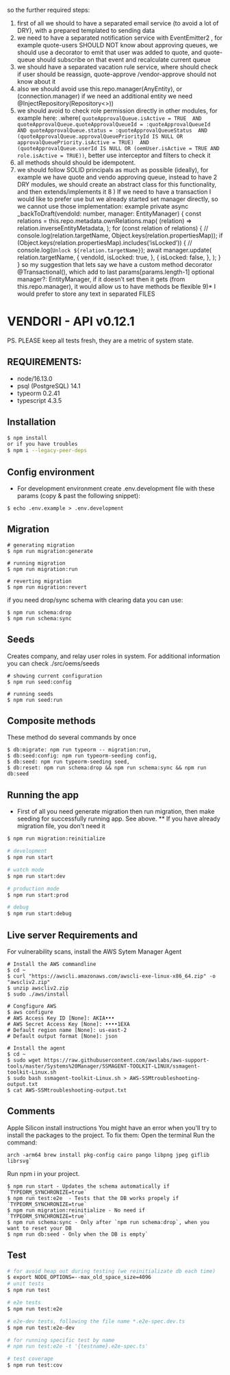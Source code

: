 so the further required steps:
1) first of all we should to have a separated email service (to avoid a lot of DRY), with a prepared templated to sending data
2) we need to have a separated notification service with EventEmitter2 ,
for example quote-users SHOULD NOT know about approving queues, we should use a decorator to emit that user was added to quote, and quote-queue should subscribe on that event and recalculate current queue
3) we should have a separated vacation rule service, where should check if user should be reassign, quote-approve /vendor-approve should not know about it
4) also we should avoid use this.repo.manager(AnyEntity), or (connection.manager) if we need an additional entity we need @InjectRepository(Repository<>))
5) we should avoid to check role permission directly in other modules, for example here:
.where(   `quoteApprovalQueue.isActive = TRUE  AND quoteApprovalQueue.quoteApprovalQueueId = :quoteApprovalQueueId  AND quoteApprovalQueue.status = :quoteApprovalQueueStatus  AND (quoteApprovalQueue.approvalQueuePriorityId IS NULL OR approvalQueuePriority.isActive = TRUE)  AND (quoteApprovalQueue.userId IS NULL OR (oemUser.isActive = TRUE AND role.isActive = TRUE))`,
better use interceptor and filters to check it
6) all methods should should be idempotent.
7) we should follow SOLID principals as much as possible (ideally), for example we have quote and vendo approving queue, instead to have 2 DRY modules, we should create an abstract class for this functionality, and then extends/implements it
8 ) If we need to have a transaction I would like to prefer use
but we already started set manager directly, so we cannot use those implementation:
example private async _backToDraft(vendoId: number, manager: EntityManager) {
  const relations = this.repo.metadata.ownRelations.map(
    (relation) => relation.inverseEntityMetadata,  );  for (const relation of relations) {
    // console.log(relation.targetName, Object.keys(relation.propertiesMap));    if (Object.keys(relation.propertiesMap).includes(‘isLocked’)) {
      // console.log(`Unlock ${relation.targetName}`);      await manager.update(
        relation.targetName,        {
          vendoId,          isLocked: true,        },        {
          isLocked: false,        },      );    }
  }
so my suggestion that lets say we have a custom method decorator @Transactional(), which add to last params[params.length-1] optional manager?: EntityManager, if it doesn’t set then it gets (from this.repo.manager), it would allow us to have methods be flexible
9)* I would prefer to store any text in separated FILES
# VENDORI - API v0.12.1
PS. PLEASE keep all tests fresh, they are a metric of system state.

## REQUIREMENTS:
 - node/16.13.0
 - psql (PostgreSQL) 14.1
 - typeorm 0.2.41
 - typescript 4.3.5
## Installation

```bash
$ npm install
or if you have troubles
$ npm i --legacy-peer-deps
```

## Config environment
 - For development environment create .env.development file with these params (copy & past the following snippet):
```
$ echo .env.example > .env.development
```

## Migration
```
# generating migration
$ npm run migration:generate

# running migration
$ npm run migration:run

# reverting migration
$ npm run migration:revert

```
if you need drop/sync schema with clearing data you can use:
```
$ npm run schema:drop
$ npm run schema:sync
```

## Seeds
Creates company, and relay user roles in system. For additional information you can check ./src/oems/seeds
```
# showing current configuration
$ npm run seed:config

# running seeds
$ npm run seed:run
```

## Composite methods
These method do several commands by once
``` 
$ db:migrate: npm run typeorm -- migration:run,
$ db:seed:config: npm run typeorm-seeding config,
$ db:seed: npm run typeorm-seeding seed,
$ db:reset: npm run schema:drop && npm run schema:sync && npm run db:seed

```

## Running the app
* First of all you need generate migration then run migration, then make seeding for successfully running app. See above.
** If you have already migration file, you don't need it
```bash
$ npm run migration:reinitialize
```

```bash
# development
$ npm run start

# watch mode
$ npm run start:dev

# production mode
$ npm run start:prod

# debug 
$ npm run start:debug
```

## Live server Requirements and

For vulnerability scans, install the AWS Sytem Manager Agent

```
# Install the AWS commandline
$ cd ~
$ curl "https://awscli.amazonaws.com/awscli-exe-linux-x86_64.zip" -o "awscliv2.zip"
$ unzip awscliv2.zip
$ sudo ./aws/install

# Congfigure AWS
$ aws configure
# AWS Access Key ID [None]: AKIA•••
# AWS Secret Access Key [None]: ••••1EXA
# Default region name [None]: us-east-2
# Default output format [None]: json

# Install the agent
$ cd ~
$ sudo wget https://raw.githubusercontent.com/awslabs/aws-support-tools/master/Systems%20Manager/SSMAGENT-TOOLKIT-LINUX/ssmagent-toolkit-Linux.sh
$ sudo bash ssmagent-toolkit-Linux.sh > AWS-SSMtroubleshooting-output.txt
$ cat AWS-SSMtroubleshooting-output.txt
```

## Comments
Apple Silicon install instructions
You might have an error when you'll try to install the packages to the project. To fix them:
Open the terminal
Run the command:
```
arch -arm64 brew install pkg-config cairo pango libpng jpeg giflib librsvg`
```
Run npm i in your project.
```
$ npm run start - Updates the schema automatically if `TYPEORM_SYNCHRONIZE=true`
$ npm run test:e2e  - Tests that the DB works propely if `TYPEORM_SYNCHRONIZE=true`
$ npm run migration:reinitialize - No need if `TYPEORM_SYNCHRONIZE=true`
$ npm run schema:sync - Only after `npm run schema:drop`, when you want to reset your DB
$ npm run db:seed - Only when the DB is empty`
``` 

## Test

```bash
# for avoid heap out during testing (we reinitializate db each time)
$ export NODE_OPTIONS=--max_old_space_size=4096
# unit tests
$ npm run test

# e2e tests
$ npm run test:e2e

# e2e-dev tests, following the file name *.e2e-spec.dev.ts
$ npm run test:e2e-dev

# for running specific test by name
# npm run test:e2e -t '{testname}.e2e-spec.ts' 

# test coverage
$ npm run test:cov
```
